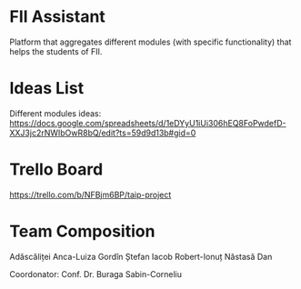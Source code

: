 # FII Assistant
Platform that aggregates different modules (with specific functionality) that helps the students of FII.

# Ideas List
Different modules ideas: https://docs.google.com/spreadsheets/d/1eDYyU1iUi306hEQ8FoPwdefD-XXJ3jc2rNWIbOwR8bQ/edit?ts=59d9d13b#gid=0

# Trello Board
https://trello.com/b/NFBjm6BP/taip-project

# Team Composition
Adăscăliței Anca-Luiza
Gordîn Ștefan
Iacob Robert-Ionuț
Năstasă Dan

Coordonator: Conf. Dr. Buraga Sabin-Corneliu
